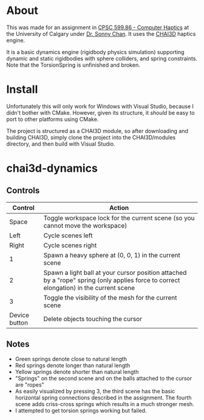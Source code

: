 # About

This was made for an assignment in [CPSC 599.86 - Computer Haptics](https://pages.cpsc.ucalgary.ca/~sonny.chan/cpsc599.86/) at the University of Calgary under [Dr. Sonny Chan](http://vt2.cpsc.ucalgary.ca/). It uses the [CHAI3D](http://www.chai3d.org/) haptics engine.

It is a basic dynamics engine (rigidbody physics simulation) supporting dynamic and static rigidbodies with sphere colliders, and spring constraints. Note that the TorsionSpring is unfinished and broken.

# Install

Unfortunately this will only work for Windows with Visual Studio, because I didn't bother with CMake. However, given its structure, it _should_ be easy to port to other platforms using CMake.

The project is structured as a CHAI3D module, so after downloading and building CHAI3D, simply clone the project into the CHAI3D/modules directory, and then build with Visual Studio.

# chai3d-dynamics

## Controls

| Control       | Action                                                                                                                                 |
| ------------- | -------------------------------------------------------------------------------------------------------------------------------------- |
| Space         | Toggle workspace lock for the current scene (so you cannot move the workspace)                                                         |
| Left          | Cycle scenes left                                                                                                                      |
| Right         | Cycle scenes right                                                                                                                     |
| 1             | Spawn a heavy sphere at (0, 0, 1) in the current scene                                                                                 |
| 2             | Spawn a light ball at your cursor position attached by a "rope" spring (only applies force to correct elongation) in the current scene |
| 3             | Toggle the visibility of the mesh for the current scene                                                                                |
| Device button | Delete objects touching the cursor                                                                                                     |

## Notes

- Green springs denote close to natural length
- Red springs denote longer than natural length
- Yellow springs denote shorter than natural length
- "Springs" on the second scene and on the balls attached to the cursor are "ropes"
- As easily visualized by pressing 3, the third scene has the basic horizontal spring connections described in the assignment. The fourth scene adds criss-cross springs which results in a much stronger mesh.
- I attempted to get torsion springs working but failed.

